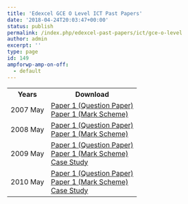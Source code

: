 ```yaml
---
title: 'Edexcel GCE O Level ICT Past Papers'
date: '2018-04-24T20:03:47+00:00'
status: publish
permalink: /index.php/edexcel-past-papers/ict/gce-o-level
author: admin
excerpt: ''
type: page
id: 149
ampforwp-amp-on-off:
  - default
---
```


<table class="table table-pastpapers">
  <tbody>
  <tr>
    <th>Years</th>
    <th>Download</th>
  </tr>
  <tr>
    <td>2007 May</td>
    <td>
          <a href="https://www.dropbox.com/s/oh6iyfo9da66ldu/7105_01%20_que_20070511.pdf?dl=1">Paper 1 (Question Paper)</a><br/>
          <a href="https://www.dropbox.com/s/y1kdb71aw86qph4/7105_01_rms_20070822.pdf?dl=1">Paper 1 (Mark Scheme)</a>
    </td>
  </tr>
  <tr>
    <td>2008 May</td>
    <td>
          <a href="https://www.dropbox.com/s/erd5x6xj2oodma4/7105-Computing-paper-1-question-paper.pdf?dl=1">Paper 1 (Question Paper)</a><br/>
          <a href="https://www.dropbox.com/s/7z8nhy4fv2ykvps/7105_GCE__OLevel_Computing_msc_.pdf?dl=1">Paper 1 (Mark Scheme)</a>
    </td>
  </tr>
  <tr>
    <td>2009 May</td>
    <td>
          <a href="https://www.dropbox.com/s/766ee346zghgq88/7105_01_que_20090518.pdf?dl=1">Paper 1 (Question Paper)</a><br/>
          <a href="https://www.dropbox.com/s/s5eh530nxg8ig9q/GCE-O-Level-Computing-markscheme.pdf?dl=1">Paper 1 (Mark Scheme)</a><br/>
          <a href="https://www.dropbox.com/s/kbjrdqg1qlwppo1/O-level-Computing-Case-Study-May-2009.pdf?dl=1">Case Study</a>
    </td>
  </tr>
  <tr>
    <td>2010 May</td>
    <td>
          <a href="https://www.dropbox.com/s/w5rl38om2l7bed4/7105_01_que_20100521.pdf?dl=1">Paper 1 (Question Paper)</a><br/>
          <a href="https://www.dropbox.com/s/kn9ub59r8yetjga/7105_01_msc_20100615.pdf?dl=1">Paper 1 (Mark Scheme)</a><br/>
          <a href="https://www.dropbox.com/s/oxsuu5e7fryq6qd/7105_02_que_201002522.pdf?dl=1">Case Study</a>
    </td>
  </tr>
</tbody>
</table>
